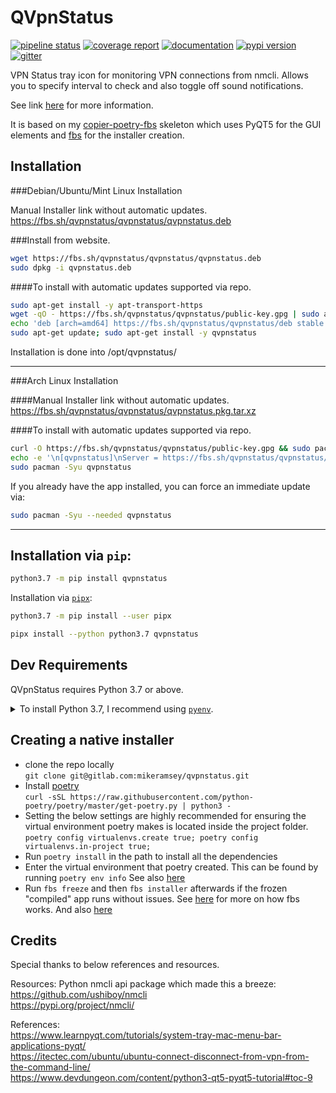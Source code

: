 # QVpnStatus

[![pipeline status](https://gitlab.com/mikeramsey/qvpnstatus/badges/master/pipeline.svg)](https://gitlab.com/mikeramsey/qvpnstatus/pipelines)
[![coverage report](https://gitlab.com/mikeramsey/qvpnstatus/badges/master/coverage.svg)](https://gitlab.com/mikeramsey/qvpnstatus/commits/master)
[![documentation](https://img.shields.io/badge/docs-mkdocs%20material-blue.svg?style=flat)](https://mikeramsey.gitlab.io/qvpnstatus/)
[![pypi version](https://img.shields.io/pypi/v/qvpnstatus.svg)](https://pypi.org/project/qvpnstatus/)
[![gitter](https://badges.gitter.im/join%20chat.svg)](https://gitter.im/qvpnstatus/community)

VPN Status tray icon for monitoring VPN connections from nmcli. Allows you to specify interval to check and also toggle off sound notifications.

See link [here](https://wizardassistant.com/qvpn-status-monitor-status-and-restart-vpn-connections-in-linux/) for more information.

It is based on my [copier-poetry-fbs](https://gitlab.com/mikeramsey/copier-poetry-fbs) skeleton which uses PyQT5 for the GUI elements and [fbs](https://github.com/mherrmann/fbs) for the installer creation.


## Installation

###Debian/Ubuntu/Mint Linux Installation

Manual Installer link without automatic updates.
https://fbs.sh/qvpnstatus/qvpnstatus/qvpnstatus.deb

###Install from website.
```bash
wget https://fbs.sh/qvpnstatus/qvpnstatus/qvpnstatus.deb
sudo dpkg -i qvpnstatus.deb
```
####To install with automatic updates supported via repo.
```bash
sudo apt-get install -y apt-transport-https
wget -qO - https://fbs.sh/qvpnstatus/qvpnstatus/public-key.gpg | sudo apt-key add -
echo 'deb [arch=amd64] https://fbs.sh/qvpnstatus/qvpnstatus/deb stable main' | sudo tee /etc/apt/sources.list.d/qvpnstatus.list
sudo apt-get update; sudo apt-get install -y qvpnstatus
```
Installation is done into /opt/qvpnstatus/   

--------------------------------------------------------------------------

###Arch Linux Installation

####Manual Installer link without automatic updates.
https://fbs.sh/qvpnstatus/qvpnstatus/qvpnstatus.pkg.tar.xz

####To install with automatic updates supported via repo.
```bash
curl -O https://fbs.sh/qvpnstatus/qvpnstatus/public-key.gpg && sudo pacman-key --add public-key.gpg && sudo pacman-key --lsign-key 9EF5FD1B7714354D0535303CFF1B29F26A1378E8 && rm public-key.gpg
echo -e '\n[qvpnstatus]\nServer = https://fbs.sh/qvpnstatus/qvpnstatus/arch' | sudo tee -a /etc/pacman.conf
sudo pacman -Syu qvpnstatus
```
If you already have the app installed, you can force an immediate update via:
```bash
sudo pacman -Syu --needed qvpnstatus
```

--------------------------------------------------------------------------

## Installation via `pip`:
```bash
python3.7 -m pip install qvpnstatus
```

Installation via [`pipx`](https://github.com/pipxproject/pipx):
```bash
python3.7 -m pip install --user pipx

pipx install --python python3.7 qvpnstatus
```

## Dev Requirements

QVpnStatus requires Python 3.7 or above.

<details>
<summary>To install Python 3.7, I recommend using <a href="https://github.com/pyenv/pyenv"><code>pyenv</code></a>.</summary>

```bash
# install pyenv
git clone https://github.com/pyenv/pyenv ~/.pyenv

# setup pyenv (you should also put these three lines in .bashrc or similar)
export PATH="${HOME}/.pyenv/bin:${PATH}"
export PYENV_ROOT="${HOME}/.pyenv"
eval "$(pyenv init -)"

# install Python 3.7
pyenv install 3.7.12

# make it available globally
pyenv global system 3.7.12
```
</details>


## Creating a native installer
-  clone the repo locally   
   `git clone git@gitlab.com:mikeramsey/qvpnstatus.git`
-  Install [poetry](https://python-poetry.org/)   
   `curl -sSL https://raw.githubusercontent.com/python-poetry/poetry/master/get-poetry.py | python3 -`   
-  Setting the below settings are highly recommended for ensuring the virtual environment poetry makes is located inside the project folder.    
   `poetry config virtualenvs.create true; poetry config virtualenvs.in-project true;`
-  Run `poetry install` in the path to install all the dependencies
-  Enter the virtual environment that poetry created. This can be found by running `poetry env info` See also [here](https://python-poetry.org/docs/managing-environments/)
-  Run `fbs freeze` and then `fbs installer` afterwards if the frozen "compiled" app runs without issues. See [here](https://github.com/mherrmann/fbs-tutorial) for more on how fbs works. And also [here](https://www.learnpyqt.com/tutorials/packaging-pyqt5-apps-fbs/)

## Credits
Special thanks to below references and resources.

Resources:
Python nmcli api package which made this a breeze:   
https://github.com/ushiboy/nmcli   
https://pypi.org/project/nmcli/

References:  
https://www.learnpyqt.com/tutorials/system-tray-mac-menu-bar-applications-pyqt/   
https://itectec.com/ubuntu/ubuntu-connect-disconnect-from-vpn-from-the-command-line/   
https://www.devdungeon.com/content/python3-qt5-pyqt5-tutorial#toc-9   